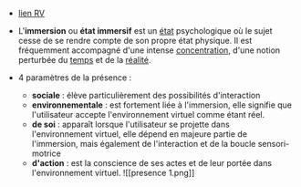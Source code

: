 - [lien RV](https://atelier-canope-19.canoprof.fr/eleve/PROJETSatelier19/rv@1/activities/Realite_virtuelle_et_apprentissage_3.xhtml)

- L'**immersion** ou **état immersif** est un [état](https://fr.wiktionary.org/wiki/%C3%A9tat "wikt:état") psychologique où le sujet cesse de se rendre compte de son propre état physique. Il est fréquemment accompagné d'une intense [concentration](https://fr.wikipedia.org/wiki/Attention "Attention"), d'une notion perturbée du [temps](https://fr.wikipedia.org/wiki/Temps "Temps") et de la [réalité](https://fr.wikipedia.org/wiki/R%C3%A9alit%C3%A9 "Réalité").


- 4 paramètres de la présence : 
	- **sociale** : élève particulièrement des possibilités d'interaction
	- **environnementale** : est fortement liée à l'immersion, elle signifie que l'utilisateur accepte l'environnement virtuel comme étant réel.
	- **de soi** : apparaît lorsque l'utilisateur se projette dans l'environnement virtuel, elle dépend en majeure partie de l'immersion, mais également de l'interaction et de la boucle sensori-motrice
	- **d'action** : est la conscience de ses actes et de leur portée dans l'environnement virtuel.
![[presence 1.png]]
